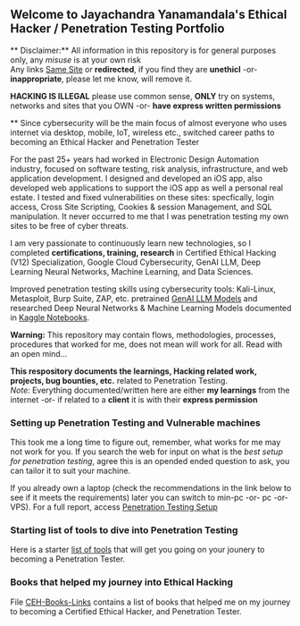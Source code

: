 ## Welcome to Jayachandra Yanamandala's Ethical Hacker / Penetration Testing Portfolio  
** Disclaimer:** All information in this repository is for general purposes only, any *misuse* is at your own risk  
Any links [Same Site](https://github.com/jayc279/CEH) or **redirected**, if you find they are **unethicl** -or- **inappropriate**, please let me know, will remove it.  

**HACKING IS ILLEGAL** please use common sense, **ONLY** try on systems, networks and sites that you OWN -or- **have express written permissions**

**
Since cybersecurity will be the main focus of almost everyone who uses internet via desktop, mobile, IoT, wireless etc., switched career paths to becoming an Ethical Hacker and Penetration Tester   

For the past 25+ years had worked in Electronic Design Automation industry, focused on software testing, risk analysis, infrastructure, and web application development. I designed and developed an iOS app, also developed web applications to support the iOS app as well a personal real estate. I tested and fixed vulnerabilities on these sites: specfically, login access, Cross Site Scripting, Cookies & session Management, and SQL manipulation. It never occurred to me that I was penetration testing my own sites to be free of cyber threats.  

I am very passionate to continuously learn new technologies, so I completed **certifications, training, research** in Certified Ethical Hacking (V12) Specialization, Google Cloud Cybersecurity, GenAI LLM, Deep Learning Neural Networks, Machine Learning, and Data Sciences.  

Improved penetration testing skills using cybersecurity tools: Kali-Linux, Metasploit, Burp Suite, ZAP, etc. pretrained [GenAI LLM Models](https://github.com/jayc279/GenAI_LLM) and researched Deep Neural Networks & Machine Learning Models documented in [Kaggle Notebooks](https://github.com/jayc279/kaggle_notebooks).  

**Warning:** This repository may contain flows, methodologies, processes, procedures that worked for me, does not mean will work for all. Read with an open mind...  

**This respository documents the learnings, Hacking related work, projects, bug bounties, etc.** related to Penetration Testing.  
*Note:* Everything documented/written here are either **my learnings** from the internet -or- if related to a **client** it is with their **express permission**  

### Setting up Penetration Testing and Vulnerable machines
This took me a long time to figure out, remember, what works for me may not work for you. If you search the web for input on what is the *best setup for penetration testing*, agree this is an opended ended question to ask, you can tailor it to suit your machine.  

If you already own a laptop (check the recommendations in the link below to see if it meets the requirements) later you can switch to min-pc -or- pc -or- VPS). For a full report, access [Penetration Testing Setup](https://github.com/jayc279/CEH/setup-for-penetration-testing.md)  

### Starting list of tools to dive into Penetration Testing
Here is a starter [list of tools](https://github.com/jayc279/CEH/blob/main/list-of-tools) that will get you going on your jounery to becoming a Penetration Tester.  


### Books that helped my journey into Ethical Hacking 
File [CEH-Books-Links](https://github.com/jayc279/CEH/blob/main/CEH-Books-Links) contains a list of books that helped me on my journey to becoming a Certified Ethical Hacker, and Penetration Tester.  

